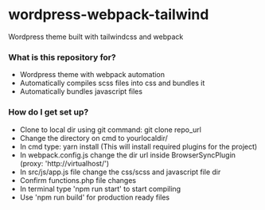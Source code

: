 # wordpress-webpack-tailwind
Wordpress theme built with tailwindcss and webpack


### What is this repository for? ###

* Wordpress theme with webpack automation
* Automatically compiles scss files into css and bundles it
* Automatically bundles javascript files



### How do I get set up? ###

* Clone to local dir using git command: git clone repo_url
* Change the directory on cmd to yourlocaldir/ 
* In cmd type: yarn install (This will install required plugins for the project) 
* In webpack.config.js change the dir url inside BrowserSyncPlugin (proxy: 'http://virtualhost/')
* In src/js/app.js file change the css/scss and javascript file dir
* Confirm functions.php file changes
* In terminal type 'npm run start' to start compiling
* Use 'npm run build' for production ready files


